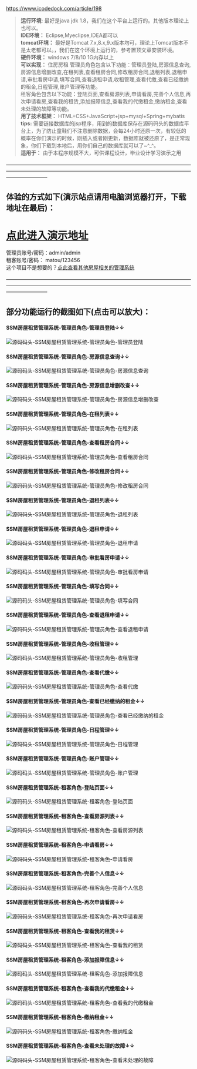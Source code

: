 https://www.icodedock.com/article/198  
>  **运行环境:** 最好是java jdk 1.8，我们在这个平台上运行的。其他版本理论上也可以。  
>  **IDE环境：** Eclipse,Myeclipse,IDEA都可以  
>  **tomcat环境：** 最好是Tomcat 7.x,8.x,9.x版本均可，理论上Tomcat版本不是太老都可以。，我们在这个环境上运行的，参考置顶文章安装环境。  
>  **硬件环境：** windows 7/8/10 1G内存以上  
>  **可以实现：**    住房房租 
管理员角色包含以下功能：管理员登陆,房源信息查询,房源信息增删改查,在租列表,查看租房合同,修改租房合同,退租列表,退租申请,审批看房申请,填写合同,查看退租申请,收租管理,查看代缴,查看已经缴纳的租金,日程管理,账户管理等功能。  
租客角色包含以下功能：登陆页面,查看房源列表,申请看房,完善个人信息,再次申请看房,查看我的租赁,添加报障信息,查看我的代缴租金,缴纳租金,查看未处理的故障等功能。  
>  **用了技术框架：** HTML+CSS+JavaScript+jsp+mysql+Spring+mybatis  
>   **tips:** 需要链接数据库的jsp程序，用到的数据库保存在源码码头的数据库平台上，为了防止童鞋们不注意删除数据，会每24小时还原一次，有较低的概率在你们演示的时候，刚插入或者刚更新，数据库就被还原了，是正常现象，你们下载到本地后，用你们自己的数据库就可以了~^_^。  
>  **适用于：** 由于本程序规模不大，可供课程设计，毕业设计学习演示之用  
  

————————————————————————————————————————————————————————————————————————————————
## 体验的方式如下(演示站点请用电脑浏览器打开，下载地址在最后)：  
# <a  rel="nofollow"  href="http://www.csbishe.cn:15000/ssm_zufangzi/"><u>点此进入演示地址</u></a>
管理员账号/密码：admin/admin  
租客账号/密码： matou/123456  
这个项目不是想要的？<a  rel="nofollow"  href="https://www.icodedock.com/article/category/house.html" target="_blank"><u>点此查看其他房屋相关的管理系统</u></a>

————————————————————————————————————————————————————————————————————————————————
## 部分功能运行的截图如下(点击可以放大)：
#### SSM房屋租赁管理系统-管理员角色-管理员登陆↓↓
![源码码头-SSM房屋租赁管理系统-管理员角色-管理员登陆](http://images.icodedock.com/JAVA/JAVAEE/SSM%E6%88%BF%E5%B1%8B%E7%A7%9F%E8%B5%81%E7%AE%A1%E7%90%86%E7%B3%BB%E7%BB%9F/%E7%AE%A1%E7%90%86%E5%91%98%E8%A7%92%E8%89%B2/%E7%AE%A1%E7%90%86%E5%91%98%E7%99%BB%E9%99%86.png?imageView2/0/format/jpg/interlace/1/q/100|watermark/1/image/aHR0cDovL2ltYWdlcy5pY29kZWRvY2suY29tL21hcmsucG5n/dissolve/80/gravity/SouthEast/dx/10/dy/10|imageslim)
#### SSM房屋租赁管理系统-管理员角色-房源信息查询↓↓
![源码码头-SSM房屋租赁管理系统-管理员角色-房源信息查询](http://images.icodedock.com/JAVA/JAVAEE/SSM%E6%88%BF%E5%B1%8B%E7%A7%9F%E8%B5%81%E7%AE%A1%E7%90%86%E7%B3%BB%E7%BB%9F/%E7%AE%A1%E7%90%86%E5%91%98%E8%A7%92%E8%89%B2/%E6%88%BF%E6%BA%90%E4%BF%A1%E6%81%AF%E6%9F%A5%E8%AF%A2.png?imageView2/0/format/jpg/interlace/1/q/100|watermark/1/image/aHR0cDovL2ltYWdlcy5pY29kZWRvY2suY29tL21hcmsucG5n/dissolve/80/gravity/SouthEast/dx/10/dy/10|imageslim)
#### SSM房屋租赁管理系统-管理员角色-房源信息增删改查↓↓
![源码码头-SSM房屋租赁管理系统-管理员角色-房源信息增删改查](http://images.icodedock.com/JAVA/JAVAEE/SSM%E6%88%BF%E5%B1%8B%E7%A7%9F%E8%B5%81%E7%AE%A1%E7%90%86%E7%B3%BB%E7%BB%9F/%E7%AE%A1%E7%90%86%E5%91%98%E8%A7%92%E8%89%B2/%E6%88%BF%E6%BA%90%E4%BF%A1%E6%81%AF%E5%A2%9E%E5%88%A0%E6%94%B9%E6%9F%A5.png?imageView2/0/format/jpg/interlace/1/q/100|watermark/1/image/aHR0cDovL2ltYWdlcy5pY29kZWRvY2suY29tL21hcmsucG5n/dissolve/80/gravity/SouthEast/dx/10/dy/10|imageslim)
#### SSM房屋租赁管理系统-管理员角色-在租列表↓↓
![源码码头-SSM房屋租赁管理系统-管理员角色-在租列表](http://images.icodedock.com/JAVA/JAVAEE/SSM%E6%88%BF%E5%B1%8B%E7%A7%9F%E8%B5%81%E7%AE%A1%E7%90%86%E7%B3%BB%E7%BB%9F/%E7%AE%A1%E7%90%86%E5%91%98%E8%A7%92%E8%89%B2/%E5%9C%A8%E7%A7%9F%E5%88%97%E8%A1%A8.png?imageView2/0/format/jpg/interlace/1/q/100|watermark/1/image/aHR0cDovL2ltYWdlcy5pY29kZWRvY2suY29tL21hcmsucG5n/dissolve/80/gravity/SouthEast/dx/10/dy/10|imageslim)
#### SSM房屋租赁管理系统-管理员角色-查看租房合同↓↓
![源码码头-SSM房屋租赁管理系统-管理员角色-查看租房合同](http://images.icodedock.com/JAVA/JAVAEE/SSM%E6%88%BF%E5%B1%8B%E7%A7%9F%E8%B5%81%E7%AE%A1%E7%90%86%E7%B3%BB%E7%BB%9F/%E7%AE%A1%E7%90%86%E5%91%98%E8%A7%92%E8%89%B2/%E6%9F%A5%E7%9C%8B%E7%A7%9F%E6%88%BF%E5%90%88%E5%90%8C.png?imageView2/0/format/jpg/interlace/1/q/100|watermark/1/image/aHR0cDovL2ltYWdlcy5pY29kZWRvY2suY29tL21hcmsucG5n/dissolve/80/gravity/SouthEast/dx/10/dy/10|imageslim)
#### SSM房屋租赁管理系统-管理员角色-修改租房合同↓↓
![源码码头-SSM房屋租赁管理系统-管理员角色-修改租房合同](http://images.icodedock.com/JAVA/JAVAEE/SSM%E6%88%BF%E5%B1%8B%E7%A7%9F%E8%B5%81%E7%AE%A1%E7%90%86%E7%B3%BB%E7%BB%9F/%E7%AE%A1%E7%90%86%E5%91%98%E8%A7%92%E8%89%B2/%E4%BF%AE%E6%94%B9%E7%A7%9F%E6%88%BF%E5%90%88%E5%90%8C.png?imageView2/0/format/jpg/interlace/1/q/100|watermark/1/image/aHR0cDovL2ltYWdlcy5pY29kZWRvY2suY29tL21hcmsucG5n/dissolve/80/gravity/SouthEast/dx/10/dy/10|imageslim)
#### SSM房屋租赁管理系统-管理员角色-退租列表↓↓
![源码码头-SSM房屋租赁管理系统-管理员角色-退租列表](http://images.icodedock.com/JAVA/JAVAEE/SSM%E6%88%BF%E5%B1%8B%E7%A7%9F%E8%B5%81%E7%AE%A1%E7%90%86%E7%B3%BB%E7%BB%9F/%E7%AE%A1%E7%90%86%E5%91%98%E8%A7%92%E8%89%B2/%E9%80%80%E7%A7%9F%E5%88%97%E8%A1%A8.png?imageView2/0/format/jpg/interlace/1/q/100|watermark/1/image/aHR0cDovL2ltYWdlcy5pY29kZWRvY2suY29tL21hcmsucG5n/dissolve/80/gravity/SouthEast/dx/10/dy/10|imageslim)
#### SSM房屋租赁管理系统-管理员角色-退租申请↓↓
![源码码头-SSM房屋租赁管理系统-管理员角色-退租申请](http://images.icodedock.com/JAVA/JAVAEE/SSM%E6%88%BF%E5%B1%8B%E7%A7%9F%E8%B5%81%E7%AE%A1%E7%90%86%E7%B3%BB%E7%BB%9F/%E7%AE%A1%E7%90%86%E5%91%98%E8%A7%92%E8%89%B2/%E9%80%80%E7%A7%9F%E7%94%B3%E8%AF%B7.png?imageView2/0/format/jpg/interlace/1/q/100|watermark/1/image/aHR0cDovL2ltYWdlcy5pY29kZWRvY2suY29tL21hcmsucG5n/dissolve/80/gravity/SouthEast/dx/10/dy/10|imageslim)
#### SSM房屋租赁管理系统-管理员角色-审批看房申请↓↓
![源码码头-SSM房屋租赁管理系统-管理员角色-审批看房申请](http://images.icodedock.com/JAVA/JAVAEE/SSM%E6%88%BF%E5%B1%8B%E7%A7%9F%E8%B5%81%E7%AE%A1%E7%90%86%E7%B3%BB%E7%BB%9F/%E7%AE%A1%E7%90%86%E5%91%98%E8%A7%92%E8%89%B2/%E5%AE%A1%E6%89%B9%E7%9C%8B%E6%88%BF%E7%94%B3%E8%AF%B7.png?imageView2/0/format/jpg/interlace/1/q/100|watermark/1/image/aHR0cDovL2ltYWdlcy5pY29kZWRvY2suY29tL21hcmsucG5n/dissolve/80/gravity/SouthEast/dx/10/dy/10|imageslim)
#### SSM房屋租赁管理系统-管理员角色-填写合同↓↓
![源码码头-SSM房屋租赁管理系统-管理员角色-填写合同](http://images.icodedock.com/JAVA/JAVAEE/SSM%E6%88%BF%E5%B1%8B%E7%A7%9F%E8%B5%81%E7%AE%A1%E7%90%86%E7%B3%BB%E7%BB%9F/%E7%AE%A1%E7%90%86%E5%91%98%E8%A7%92%E8%89%B2/%E5%A1%AB%E5%86%99%E5%90%88%E5%90%8C.png?imageView2/0/format/jpg/interlace/1/q/100|watermark/1/image/aHR0cDovL2ltYWdlcy5pY29kZWRvY2suY29tL21hcmsucG5n/dissolve/80/gravity/SouthEast/dx/10/dy/10|imageslim)
#### SSM房屋租赁管理系统-管理员角色-查看退租申请↓↓
![源码码头-SSM房屋租赁管理系统-管理员角色-查看退租申请](http://images.icodedock.com/JAVA/JAVAEE/SSM%E6%88%BF%E5%B1%8B%E7%A7%9F%E8%B5%81%E7%AE%A1%E7%90%86%E7%B3%BB%E7%BB%9F/%E7%AE%A1%E7%90%86%E5%91%98%E8%A7%92%E8%89%B2/%E6%9F%A5%E7%9C%8B%E9%80%80%E7%A7%9F%E7%94%B3%E8%AF%B7.png?imageView2/0/format/jpg/interlace/1/q/100|watermark/1/image/aHR0cDovL2ltYWdlcy5pY29kZWRvY2suY29tL21hcmsucG5n/dissolve/80/gravity/SouthEast/dx/10/dy/10|imageslim)
#### SSM房屋租赁管理系统-管理员角色-收租管理↓↓
![源码码头-SSM房屋租赁管理系统-管理员角色-收租管理](http://images.icodedock.com/JAVA/JAVAEE/SSM%E6%88%BF%E5%B1%8B%E7%A7%9F%E8%B5%81%E7%AE%A1%E7%90%86%E7%B3%BB%E7%BB%9F/%E7%AE%A1%E7%90%86%E5%91%98%E8%A7%92%E8%89%B2/%E6%94%B6%E7%A7%9F%E7%AE%A1%E7%90%86.png?imageView2/0/format/jpg/interlace/1/q/100|watermark/1/image/aHR0cDovL2ltYWdlcy5pY29kZWRvY2suY29tL21hcmsucG5n/dissolve/80/gravity/SouthEast/dx/10/dy/10|imageslim)
#### SSM房屋租赁管理系统-管理员角色-查看代缴↓↓
![源码码头-SSM房屋租赁管理系统-管理员角色-查看代缴](http://images.icodedock.com/JAVA/JAVAEE/SSM%E6%88%BF%E5%B1%8B%E7%A7%9F%E8%B5%81%E7%AE%A1%E7%90%86%E7%B3%BB%E7%BB%9F/%E7%AE%A1%E7%90%86%E5%91%98%E8%A7%92%E8%89%B2/%E6%9F%A5%E7%9C%8B%E4%BB%A3%E7%BC%B4.png?imageView2/0/format/jpg/interlace/1/q/100|watermark/1/image/aHR0cDovL2ltYWdlcy5pY29kZWRvY2suY29tL21hcmsucG5n/dissolve/80/gravity/SouthEast/dx/10/dy/10|imageslim)
#### SSM房屋租赁管理系统-管理员角色-查看已经缴纳的租金↓↓
![源码码头-SSM房屋租赁管理系统-管理员角色-查看已经缴纳的租金](http://images.icodedock.com/JAVA/JAVAEE/SSM%E6%88%BF%E5%B1%8B%E7%A7%9F%E8%B5%81%E7%AE%A1%E7%90%86%E7%B3%BB%E7%BB%9F/%E7%AE%A1%E7%90%86%E5%91%98%E8%A7%92%E8%89%B2/%E6%9F%A5%E7%9C%8B%E5%B7%B2%E7%BB%8F%E7%BC%B4%E7%BA%B3%E7%9A%84%E7%A7%9F%E9%87%91.png?imageView2/0/format/jpg/interlace/1/q/100|watermark/1/image/aHR0cDovL2ltYWdlcy5pY29kZWRvY2suY29tL21hcmsucG5n/dissolve/80/gravity/SouthEast/dx/10/dy/10|imageslim)
#### SSM房屋租赁管理系统-管理员角色-日程管理↓↓
![源码码头-SSM房屋租赁管理系统-管理员角色-日程管理](http://images.icodedock.com/JAVA/JAVAEE/SSM%E6%88%BF%E5%B1%8B%E7%A7%9F%E8%B5%81%E7%AE%A1%E7%90%86%E7%B3%BB%E7%BB%9F/%E7%AE%A1%E7%90%86%E5%91%98%E8%A7%92%E8%89%B2/%E6%97%A5%E7%A8%8B%E7%AE%A1%E7%90%86.png?imageView2/0/format/jpg/interlace/1/q/100|watermark/1/image/aHR0cDovL2ltYWdlcy5pY29kZWRvY2suY29tL21hcmsucG5n/dissolve/80/gravity/SouthEast/dx/10/dy/10|imageslim)
#### SSM房屋租赁管理系统-管理员角色-账户管理↓↓
![源码码头-SSM房屋租赁管理系统-管理员角色-账户管理](http://images.icodedock.com/JAVA/JAVAEE/SSM%E6%88%BF%E5%B1%8B%E7%A7%9F%E8%B5%81%E7%AE%A1%E7%90%86%E7%B3%BB%E7%BB%9F/%E7%AE%A1%E7%90%86%E5%91%98%E8%A7%92%E8%89%B2/%E8%B4%A6%E6%88%B7%E7%AE%A1%E7%90%86.png?imageView2/0/format/jpg/interlace/1/q/100|watermark/1/image/aHR0cDovL2ltYWdlcy5pY29kZWRvY2suY29tL21hcmsucG5n/dissolve/80/gravity/SouthEast/dx/10/dy/10|imageslim)
#### SSM房屋租赁管理系统-租客角色-登陆页面↓↓
![源码码头-SSM房屋租赁管理系统-租客角色-登陆页面](http://images.icodedock.com/JAVA/JAVAEE/SSM%E6%88%BF%E5%B1%8B%E7%A7%9F%E8%B5%81%E7%AE%A1%E7%90%86%E7%B3%BB%E7%BB%9F/%E7%A7%9F%E5%AE%A2%E8%A7%92%E8%89%B2/%E7%99%BB%E9%99%86%E9%A1%B5%E9%9D%A2.png?imageView2/0/format/jpg/interlace/1/q/100|watermark/1/image/aHR0cDovL2ltYWdlcy5pY29kZWRvY2suY29tL21hcmsucG5n/dissolve/80/gravity/SouthEast/dx/10/dy/10|imageslim)
#### SSM房屋租赁管理系统-租客角色-查看房源列表↓↓
![源码码头-SSM房屋租赁管理系统-租客角色-查看房源列表](http://images.icodedock.com/JAVA/JAVAEE/SSM%E6%88%BF%E5%B1%8B%E7%A7%9F%E8%B5%81%E7%AE%A1%E7%90%86%E7%B3%BB%E7%BB%9F/%E7%A7%9F%E5%AE%A2%E8%A7%92%E8%89%B2/%E6%9F%A5%E7%9C%8B%E6%88%BF%E6%BA%90%E5%88%97%E8%A1%A8.png?imageView2/0/format/jpg/interlace/1/q/100|watermark/1/image/aHR0cDovL2ltYWdlcy5pY29kZWRvY2suY29tL21hcmsucG5n/dissolve/80/gravity/SouthEast/dx/10/dy/10|imageslim)
#### SSM房屋租赁管理系统-租客角色-申请看房↓↓
![源码码头-SSM房屋租赁管理系统-租客角色-申请看房](http://images.icodedock.com/JAVA/JAVAEE/SSM%E6%88%BF%E5%B1%8B%E7%A7%9F%E8%B5%81%E7%AE%A1%E7%90%86%E7%B3%BB%E7%BB%9F/%E7%A7%9F%E5%AE%A2%E8%A7%92%E8%89%B2/%E7%94%B3%E8%AF%B7%E7%9C%8B%E6%88%BF.png?imageView2/0/format/jpg/interlace/1/q/100|watermark/1/image/aHR0cDovL2ltYWdlcy5pY29kZWRvY2suY29tL21hcmsucG5n/dissolve/80/gravity/SouthEast/dx/10/dy/10|imageslim)
#### SSM房屋租赁管理系统-租客角色-完善个人信息↓↓
![源码码头-SSM房屋租赁管理系统-租客角色-完善个人信息](http://images.icodedock.com/JAVA/JAVAEE/SSM%E6%88%BF%E5%B1%8B%E7%A7%9F%E8%B5%81%E7%AE%A1%E7%90%86%E7%B3%BB%E7%BB%9F/%E7%A7%9F%E5%AE%A2%E8%A7%92%E8%89%B2/%E5%AE%8C%E5%96%84%E4%B8%AA%E4%BA%BA%E4%BF%A1%E6%81%AF.png?imageView2/0/format/jpg/interlace/1/q/100|watermark/1/image/aHR0cDovL2ltYWdlcy5pY29kZWRvY2suY29tL21hcmsucG5n/dissolve/80/gravity/SouthEast/dx/10/dy/10|imageslim)
#### SSM房屋租赁管理系统-租客角色-再次申请看房↓↓
![源码码头-SSM房屋租赁管理系统-租客角色-再次申请看房](http://images.icodedock.com/JAVA/JAVAEE/SSM%E6%88%BF%E5%B1%8B%E7%A7%9F%E8%B5%81%E7%AE%A1%E7%90%86%E7%B3%BB%E7%BB%9F/%E7%A7%9F%E5%AE%A2%E8%A7%92%E8%89%B2/%E5%86%8D%E6%AC%A1%E7%94%B3%E8%AF%B7%E7%9C%8B%E6%88%BF.png?imageView2/0/format/jpg/interlace/1/q/100|watermark/1/image/aHR0cDovL2ltYWdlcy5pY29kZWRvY2suY29tL21hcmsucG5n/dissolve/80/gravity/SouthEast/dx/10/dy/10|imageslim)
#### SSM房屋租赁管理系统-租客角色-查看我的租赁↓↓
![源码码头-SSM房屋租赁管理系统-租客角色-查看我的租赁](http://images.icodedock.com/JAVA/JAVAEE/SSM%E6%88%BF%E5%B1%8B%E7%A7%9F%E8%B5%81%E7%AE%A1%E7%90%86%E7%B3%BB%E7%BB%9F/%E7%A7%9F%E5%AE%A2%E8%A7%92%E8%89%B2/%E6%9F%A5%E7%9C%8B%E6%88%91%E7%9A%84%E7%A7%9F%E8%B5%81.png?imageView2/0/format/jpg/interlace/1/q/100|watermark/1/image/aHR0cDovL2ltYWdlcy5pY29kZWRvY2suY29tL21hcmsucG5n/dissolve/80/gravity/SouthEast/dx/10/dy/10|imageslim)
#### SSM房屋租赁管理系统-租客角色-添加报障信息↓↓
![源码码头-SSM房屋租赁管理系统-租客角色-添加报障信息](http://images.icodedock.com/JAVA/JAVAEE/SSM%E6%88%BF%E5%B1%8B%E7%A7%9F%E8%B5%81%E7%AE%A1%E7%90%86%E7%B3%BB%E7%BB%9F/%E7%A7%9F%E5%AE%A2%E8%A7%92%E8%89%B2/%E6%B7%BB%E5%8A%A0%E6%8A%A5%E9%9A%9C%E4%BF%A1%E6%81%AF.png?imageView2/0/format/jpg/interlace/1/q/100|watermark/1/image/aHR0cDovL2ltYWdlcy5pY29kZWRvY2suY29tL21hcmsucG5n/dissolve/80/gravity/SouthEast/dx/10/dy/10|imageslim)
#### SSM房屋租赁管理系统-租客角色-查看我的代缴租金↓↓
![源码码头-SSM房屋租赁管理系统-租客角色-查看我的代缴租金](http://images.icodedock.com/JAVA/JAVAEE/SSM%E6%88%BF%E5%B1%8B%E7%A7%9F%E8%B5%81%E7%AE%A1%E7%90%86%E7%B3%BB%E7%BB%9F/%E7%A7%9F%E5%AE%A2%E8%A7%92%E8%89%B2/%E6%9F%A5%E7%9C%8B%E6%88%91%E7%9A%84%E4%BB%A3%E7%BC%B4%E7%A7%9F%E9%87%91.png?imageView2/0/format/jpg/interlace/1/q/100|watermark/1/image/aHR0cDovL2ltYWdlcy5pY29kZWRvY2suY29tL21hcmsucG5n/dissolve/80/gravity/SouthEast/dx/10/dy/10|imageslim)
#### SSM房屋租赁管理系统-租客角色-缴纳租金↓↓
![源码码头-SSM房屋租赁管理系统-租客角色-缴纳租金](http://images.icodedock.com/JAVA/JAVAEE/SSM%E6%88%BF%E5%B1%8B%E7%A7%9F%E8%B5%81%E7%AE%A1%E7%90%86%E7%B3%BB%E7%BB%9F/%E7%A7%9F%E5%AE%A2%E8%A7%92%E8%89%B2/%E7%BC%B4%E7%BA%B3%E7%A7%9F%E9%87%91.png?imageView2/0/format/jpg/interlace/1/q/100|watermark/1/image/aHR0cDovL2ltYWdlcy5pY29kZWRvY2suY29tL21hcmsucG5n/dissolve/80/gravity/SouthEast/dx/10/dy/10|imageslim)
#### SSM房屋租赁管理系统-租客角色-查看未处理的故障↓↓
![源码码头-SSM房屋租赁管理系统-租客角色-查看未处理的故障](http://images.icodedock.com/JAVA/JAVAEE/SSM%E6%88%BF%E5%B1%8B%E7%A7%9F%E8%B5%81%E7%AE%A1%E7%90%86%E7%B3%BB%E7%BB%9F/%E7%A7%9F%E5%AE%A2%E8%A7%92%E8%89%B2/%E6%9F%A5%E7%9C%8B%E6%9C%AA%E5%A4%84%E7%90%86%E7%9A%84%E6%95%85%E9%9A%9C.png?imageView2/0/format/jpg/interlace/1/q/100|watermark/1/image/aHR0cDovL2ltYWdlcy5pY29kZWRvY2suY29tL21hcmsucG5n/dissolve/80/gravity/SouthEast/dx/10/dy/10|imageslim)

<p style="display:none"  >本源码关键字：租房 房租 房东 租房子 房屋出租 房租租金 房东管理 房屋管理 出租管理 房屋出租管理 公寓出租 公寓 租房子 买房子 小区 买房 卖房 房产 房屋租赁 租房子 租房网站 网页 web  毕业设计 实训 项目 计算机专业 软件开发 网站 程序 软件 管理系统 gui</p>